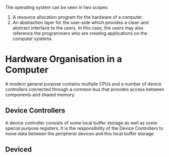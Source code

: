 The operating system can be seen in two scopes
1. A resource allocation program for the hardware of a computer.
2. An abstraction layer for the user-side which provides a clean and abstract interface to the users. In this case, the users may also reference the programmers who are creating applications on the computer systems.
# Hardware Organisation in a Computer
A modern general purpose contains multiple CPUs and a number of device controllers connected through a common bus that provides access between components and shared memory.
## Device Controllers
A device controller consists of some local buffer storage as well as some special purpose registers. It is the responsibility of the Device Controllers to move data between the peripheral devices and this local buffer storage.
## Deviced
